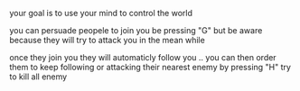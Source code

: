 your goal is to use your mind to control the world 

you can persuade peopele to join you be pressing "G" but be aware because they will try to attack you in the mean while 

once they join you they will automaticly follow you .. you can then order them to keep following or attacking their nearest enemy by pressing "H" try to kill all enemy 